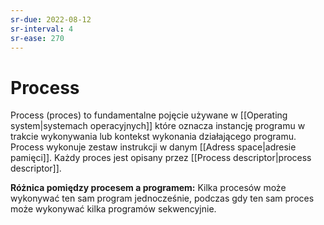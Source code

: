 ```yaml
---
sr-due: 2022-08-12
sr-interval: 4
sr-ease: 270
---
```


# Process
Process (proces) to fundamentalne pojęcie używane w [[Operating system|systemach operacyjnych]] które oznacza instancję programu w trakcie wykonywania lub kontekst wykonania działającego programu. Process wykonuje zestaw instrukcji w danym [[Adress space|adresie pamięci]]. Każdy proces jest opisany przez [[Process descriptor|process descriptor]].

**Różnica pomiędzy procesem a programem:**
Kilka procesów może wykonywać ten sam program jednocześnie, podczas gdy ten sam proces może wykonywać kilka programów sekwencyjnie.





